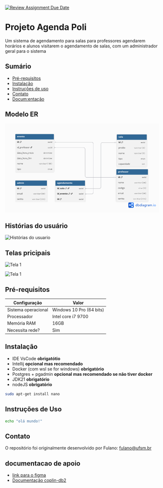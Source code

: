 [![Review Assignment Due Date](https://classroom.github.com/assets/deadline-readme-button-22041afd0340ce965d47ae6ef1cefeee28c7c493a6346c4f15d667ab976d596c.svg)](https://classroom.github.com/a/agg6sSBC)

# Projeto Agenda Poli

Um sistema de agendamento para salas para professores agendarem horários e alunos visitarem o agendamento
de salas, com um administrador geral para o sistema

## Sumário

- [Pré-requisitos](#pré-requisitos)
- [Instalação](#instalação)
- [Instruções de uso](#instruções-de-uso)
- [Contato](#contato)
- [Docum:entação](#documentacao)

## Modelo ER

![Modelo ER](docs/modeloER.png)

## Histórias do usuário
![Histórias do usuario](docs/userHistories.png)

## Telas pricipais
![Tela 1](docs/tela1.png)

![Tela 1](docs/tela2.png)

## Pré-requisitos

| Configuração        | Valor                    |
| ------------------- | ------------------------ |
| Sistema operacional | Windows 10 Pro (64 bits) |
| Processador         | Intel core i7 9700       |
| Memória RAM         | 16GB                     |
| Necessita rede?     | Sim                      |

## Instalação

- IDE VsCode **obrigatótio**
- Intellij **opcional mas recomendado**
- Docker (com wsl se for windows) **obrigatório**
- Postgres + pgadmin **opcional mas recomendado se não tiver docker**
- JDK21 **obrigatório**
- nodeJS **obrigatório**

```bash
sudo apt-get install nano
```

## Instruções de Uso

```bash
echo "olá mundo!"
```

## Contato

O repositório foi originalmente desenvolvido por Fulano: [fulano@ufsm.br]()

## documentacao de apoio

- [link para o figma](https://www.figma.com/design/cZoiSPsSOjAio7jQksXsnF/Marca%C3%A7%C3%A3o-de-sala--Eng-De-Software-?node-id=0-1&t=VGR2Ehy1dGJEXv2G-1)
- [Documentação coplin-db2](https://pypi.org/project/coplin-db2/)
